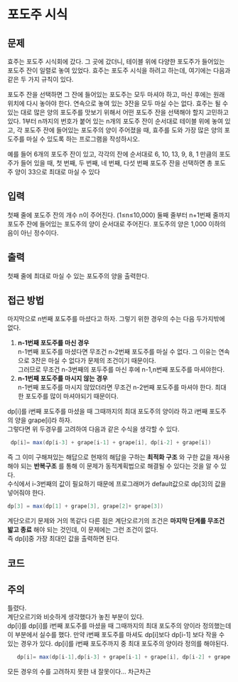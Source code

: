 # 포도주 시식
## 문제 
효주는 포도주 시식회에 갔다. 그 곳에 갔더니, 테이블 위에 다양한 포도주가 들어있는 포도주 잔이 일렬로 놓여 있었다. 효주는 포도주 시식을 하려고 하는데, 여기에는 다음과 같은 두 가지 규칙이 있다.

포도주 잔을 선택하면 그 잔에 들어있는 포도주는 모두 마셔야 하고, 마신 후에는 원래 위치에 다시 놓아야 한다.
연속으로 놓여 있는 3잔을 모두 마실 수는 없다.
효주는 될 수 있는 대로 많은 양의 포도주를 맛보기 위해서 어떤 포도주 잔을 선택해야 할지 고민하고 있다. 1부터 n까지의 번호가 붙어 있는 n개의 포도주 잔이 순서대로 테이블 위에 놓여 있고, 각 포도주 잔에 들어있는 포도주의 양이 주어졌을 때, 효주를 도와 가장 많은 양의 포도주를 마실 수 있도록 하는 프로그램을 작성하시오. 

예를 들어 6개의 포도주 잔이 있고, 각각의 잔에 순서대로 6, 10, 13, 9, 8, 1 만큼의 포도주가 들어 있을 때, 첫 번째, 두 번째, 네 번째, 다섯 번째 포도주 잔을 선택하면 총 포도주 양이 33으로 최대로 마실 수 있다

## 입력
첫째 줄에 포도주 잔의 개수 n이 주어진다. (1≤n≤10,000) 둘째 줄부터 n+1번째 줄까지 포도주 잔에 들어있는 포도주의 양이 순서대로 주어진다. 포도주의 양은 1,000 이하의 음이 아닌 정수이다.

## 출력
첫째 줄에 최대로 마실 수 있는 포도주의 양을 출력한다.

## 접근 방법
마지막으로 n번째 포도주를 마셨다고 하자. 그렇기 위한 경우의 수는 다음 두가지밖에 없다.   
1. __n-1번째 포도주를 마신 경우__   
n-1번째 포도주를 마셨다면 무조건 n-2번째 포도주를 마실 수 없다. 그 이유는 연속으로 3잔은 마실 수 없다가 문제의 조건이기 때문이다.   
그러므로 무조건 n-3번째의 포두주를 마신 후에 n-1,n번째 포도주를 마셔야한다. 
2. __n-1번째 포도주를 마시지 않는 경우__   
n-1번째 포도주를 마시지 않았더라면 무조건 n-2번째 포도주를 마셔야 한다. 최대한 포도주를 많이 마셔야되기 때문이다.   
   
dp[i]를 i번째 포도주를 마셨을 때 그때까지의 최대 포도주의 양이라 하고 i번째 포도주의 양을 grape[i]라 하자.   
그렇다면 위 두경우를 고려하여 다음과 같은 수식을 생각할 수 있다.   
  ``` java
   dp[i]= max(dp[i-3] + grape[i-1] + grape[i], dp[i-2] + grape[i]) 
  ```
즉 그 이미 구해져있는 해답으로 현재의 해답을 구하는 __최적화 구조__ 와 구한 값을 재사용해야 되는 __반복구조__ 를 통해 이 문제가 동적계획법으로 해결될 수 있다는 것을 알 수 있다.   
수식에서 i-3번째의 값이 필요하기 때문에 프로그래머가 default값으로 dp[3]의 값을 넣어줘야 한다.   
  ``` java
  dp[3] = max(dp[1] + grape[3], grape[2]+ grape[3]) 
  ```

계단오르기 문제와 거의 똑같다 다른 점은 계단오르기의 조건은 __마지막 단계를 무조건 밟고 종료__ 해야 되는 것인데, 이 문제에는 그런 조건이 없다.   
즉 dp[i]중 가장 최대인 값을 출력하면 된다.   

## 코드 

## 주의
틀렸다.   
계단오르기와 비슷하게 생각했다가 놓친 부분이 있다.   
dp[i]를 dp[i]를 i번째 포도주를 마셨을 때 그때까지의 최대 포도주의 양이라 정의했는데 이 부분에서 실수를 했다. 만약 i번째 포도주를 마셔도 dp[i]보다 
dp[i-1] 보다 작을 수 있는 경우가 있다. dp[i]를 i번째 포도주까지 중 최대 포도주의 양이라 정의를 해야된다.   
``` java
   dp[i]= max(dp[i-1],dp[i-3] + grape[i-1] + grape[i], dp[i-2] + grape[i]) 
  ```   
모든 경우의 수를 고려하지 못한 내 잘못이다... 차근차근 
